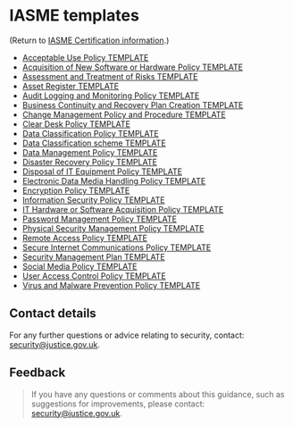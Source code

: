 # IASME templates

(Return to [IASME Certification information](..).)

- [Acceptable Use Policy TEMPLATE](Acceptable_Use_Policy_TEMPLATE_V1.docx)
- [Acquisition of New Software or Hardware Policy TEMPLATE](Acquisition_of_New_Software_or_Hardware_Policy_TEMPLATE_V1.docx)
- [Assessment and Treatment of Risks TEMPLATE](Assessment_and_Treatment_of_Risks_TEMPLATE_V1.docx)
- [Asset Register TEMPLATE](Asset_Register_TEMPLATE_V1.1.ods)
- [Audit Logging and Monitoring Policy TEMPLATE](Audit_Logging_and_Monitoring_Policy_TEMPLATE_V1.docx)
- [Business Continuity and Recovery Plan Creation TEMPLATE](Business_Continuity_and_Recovery_Plan_Creation_GUIDELINES_V1.docx)
- [Change Management Policy and Procedure TEMPLATE](Change_Management_Policy_and_Procedure_TEMPLATE_V1.docx)
- [Clear Desk Policy TEMPLATE](Clear_Desk_Policy_TEMPLATE_V1.docx)
- [Data Classification Policy TEMPLATE](Data_Classification_Policy_TEMPLATE_V1.docx)
- [Data Classification scheme TEMPLATE](Data_Classification_scheme_TEMPLATE_V1.xlsx)
- [Data Management Policy TEMPLATE](Data_Management_Policy_TEMPLATE_V1.docx)
- [Disaster Recovery Policy TEMPLATE](Disaster_Recovery_Policy_TEMPLATE_V1.docx)
- [Disposal of IT Equipment Policy TEMPLATE](Disposal_of_IT_Equipment_Policy_TEMPLATE_V1.docx)
- [Electronic Data Media Handling Policy TEMPLATE](Electronic_Data_Media_Handling_Policy_TEMPLATE_V1.docx)
- [Encryption Policy TEMPLATE](Encryption_Policy_TEMPLATE_V1.docx)
- [Information Security Policy TEMPLATE](Information_Security_Policy_TEMPLATE_V1.docx)
- [IT Hardware or Software Acquisition Policy TEMPLATE](IT_Hardware_or_Software_Acquisition_Policy_TEMPLATE_V1.docx)
- [Password Management Policy TEMPLATE](Password_Management_Policy_TEMPLATE_V1.docx)
- [Physical Security Management Policy TEMPLATE](Physical_Security_Management_Policy_TEMPLATE_V1.docx)
- [Remote Access Policy TEMPLATE](Remote_Access_Policy_TEMPLATE_V1.docx)
- [Secure Internet Communications Policy TEMPLATE](Secure_Internet_Communications_Policy_TEMPLATE_V1.docx)
- [Security Management Plan TEMPLATE](Security_Management_Plan_TEMPLATE_V1.docx)
- [Social Media Policy TEMPLATE](Social_Media_Policy_TEMPLATE_V1.docx)
- [User Access Control Policy TEMPLATE](User_Access_Control_Policy_TEMPLATE_V1.odt)
- [Virus and Malware Prevention Policy TEMPLATE](Virus_and_Malware_Prevention_Policy_TEMPLATE_V1.docx)

## Contact details

For any further questions or advice relating to security, contact: [security@justice.gov.uk](mailto:security@justice.gov.uk).

## Feedback

> If you have any questions or comments about this guidance, such as suggestions for improvements, please contact: [security@justice.gov.uk](mailto:security@justice.gov.uk).

